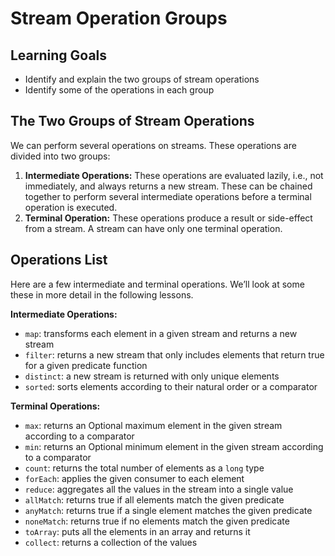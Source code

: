 # Stream Operation Groups

## Learning Goals

- Identify and explain the two groups of stream operations
- Identify some of the operations in each group

## The Two Groups of Stream Operations

We can perform several operations on streams. These operations are divided into
two groups:

1. **Intermediate Operations:** These operations are evaluated lazily, i.e., not
   immediately, and always returns a new stream. These can be chained together
   to perform several intermediate operations before a terminal operation is
   executed.
2. **Terminal Operation:** These operations produce a result or side-effect from
   a stream. A stream can have only one terminal operation.

## Operations List

Here are a few intermediate and terminal operations. We’ll look at some these in
more detail in the following lessons.

**Intermediate Operations:**

- `map`: transforms each element in a given stream and returns a new stream
- `filter`: returns a new stream that only includes elements that return true
  for a given predicate function
- `distinct`: a new stream is returned with only unique elements
- `sorted`: sorts elements according to their natural order or a comparator

**Terminal Operations:**

- `max`: returns an Optional maximum element in the given stream according to a
  comparator
- `min`: returns an Optional minimum element in the given stream according to a
  comparator
- `count`: returns the total number of elements as a `long` type
- `forEach`: applies the given consumer to each element
- `reduce`: aggregates all the values in the stream into a single value
- `allMatch`: returns true if all elements match the given predicate
- `anyMatch`: returns true if a single element matches the given predicate
- `noneMatch`: returns true if no elements match the given predicate
- `toArray`: puts all the elements in an array and returns it
- `collect`: returns a collection of the values
